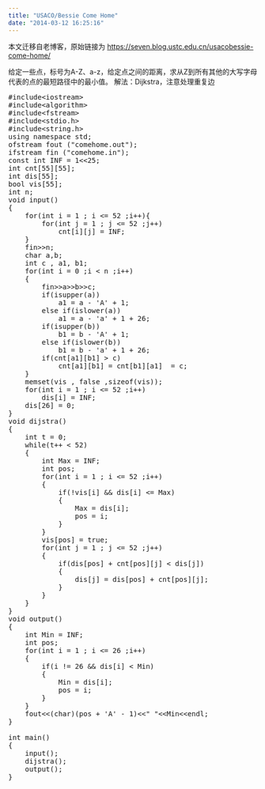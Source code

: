 ```yaml
---
title: "USACO/Bessie Come Home"
date: "2014-03-12 16:25:16"
---
```


本文迁移自老博客，原始链接为 <https://seven.blog.ustc.edu.cn/usacobessie-come-home/>

给定一些点，标号为A-Z、a-z，给定点之间的距离，求从Z到所有其他的大写字母代表的点的最短路径中的最小值。
解法：Dijkstra，注意处理重复边
<pre class = "brush:[cpp]">
#include&lt;iostream&gt;
#include&lt;algorithm&gt;
#include&lt;fstream&gt;
#include&lt;stdio.h&gt;
#include&lt;string.h&gt;
using namespace std;
ofstream fout ("comehome.out");
ifstream fin ("comehome.in");
const int INF = 1&lt;&lt;25;
int cnt[55][55];
int dis[55];
bool vis[55];
int n;
void input()
{
	for(int i = 1 ; i <= 52 ;i++){
		for(int j = 1 ; j <= 52 ;j++)
			cnt[i][j] = INF;
	}
	fin&gt;&gt;n;
	char a,b;
	int c , a1, b1;
	for(int i = 0 ;i < n ;i++)
	{
		fin&gt;&gt;a&gt;&gt;b&gt;&gt;c;
		if(isupper(a))
			a1 = a - 'A' + 1;
		else if(islower(a))
			a1 = a - 'a' + 1 + 26;
		if(isupper(b))
			b1 = b - 'A' + 1;
		else if(islower(b))
			b1 = b - 'a' + 1 + 26;
		if(cnt[a1][b1] > c)
			cnt[a1][b1] = cnt[b1][a1]  = c;
	}
	memset(vis , false ,sizeof(vis));
	for(int i = 1 ; i <= 52 ;i++)
		dis[i] = INF;
	dis[26] = 0;
}
void dijstra()
{
	int t = 0;
	while(t++ < 52)
	{
		int Max = INF;
		int pos;
		for(int i = 1 ; i <= 52 ;i++)
		{
			if(!vis[i] && dis[i] <= Max)
			{
				Max = dis[i];
				pos = i;
			}
		}
		vis[pos] = true;
		for(int j = 1 ; j <= 52 ;j++)
		{
			if(dis[pos] + cnt[pos][j] < dis[j])
			{
				dis[j] = dis[pos] + cnt[pos][j];
			}
		}
	}
}
void output()
{
	int Min = INF;
	int pos;
	for(int i = 1 ; i <= 26 ;i++)
	{
		if(i != 26 && dis[i] < Min)
		{
			Min = dis[i];
			pos = i;
		}
	}
	fout&lt;&lt;(char)(pos + 'A' - 1)&lt;&lt;" "&lt;&lt;Min&lt;&lt;endl;
}

int main()
{
	input();
	dijstra();
	output();
}
</pre>

